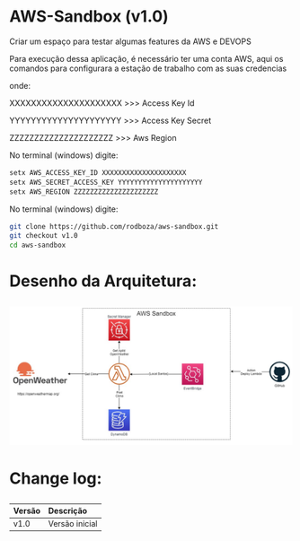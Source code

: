 # AWS-Sandbox (v1.0)


Criar um espaço para testar algumas features da AWS e DEVOPS


Para execução dessa aplicação, é necessário ter uma conta AWS, aqui os comandos para configurara a estação de trabalho com as suas credencias 

onde:

XXXXXXXXXXXXXXXXXXXXX >>> Access Key Id

YYYYYYYYYYYYYYYYYYYYY >>> Access Key Secret

ZZZZZZZZZZZZZZZZZZZZZ >>> Aws Region


No terminal (windows) digite:
``` sh
setx AWS_ACCESS_KEY_ID XXXXXXXXXXXXXXXXXXXXX
setx AWS_SECRET_ACCESS_KEY YYYYYYYYYYYYYYYYYYYYY
setx AWS_REGION ZZZZZZZZZZZZZZZZZZZZZ
```

No terminal (windows) digite:
``` sh
git clone https://github.com/rodboza/aws-sandbox.git
git checkout v1.0
cd aws-sandbox
```


# Desenho da Arquitetura:<p>
![Desenho da Arquitetura](https://raw.githubusercontent.com/rodboza/aws-sandbox/main/DesenhoArquitetura.png)
 
# Change log:<p>
| Versão | Descrição |
| ---    | :---      |
| v1.0 | Versão inicial  |

